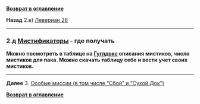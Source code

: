 **[Возврат в оглавление](index.md)**

**Назад**  2.в) [Левериан 28](02_c.md)
***
### 2.д [Мистификаторы](https://warframe.fandom.com/ru/wiki/%D0%9C%D0%B8%D1%81%D1%82%D0%B8%D1%84%D0%B8%D0%BA%D0%B0%D1%82%D0%BE%D1%80%D1%8B) - где получать

**Можно посмотреть в таблице на [Гуглдокс](https://docs.google.com/spreadsheets/d/1b3pPbsEezDgmMguELT4mD-h_7aFZPVrbcsbGy32j4tU/edit#gid=567121178) описания мистиков, число мистиков для пака. Можно скачать таблицу себе и вести учет своих мистиков.**

***
**Далее** 3. [Особые миссии (в том числе “Сбой” и “Сухой Док”)](03.md)

**[Возврат в оглавление](index.md)**